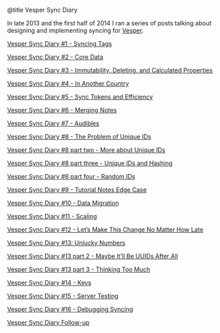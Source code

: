 @title Vesper Sync Diary

In late 2013 and the first half of 2014 I ran a series of posts talking about designing and implementing syncing for <a href="http://vesperapp.co/">Vesper</a>.

<a href="http://inessential.com/2013/10/01/vesper_sync_diary_1">Vesper Sync Diary #1 - Syncing Tags</a>

<a href="http://inessential.com/2013/10/05/vesper_sync_diary_2_core_data">Vesper Sync Diary #2 - Core Data</a>

<a href="http://inessential.com/2013/11/05/vesper_sync_diary_3_immutability_del">Vesper Sync Diary #3 - Immutability, Deleting, and Calculated Properties</a>

<a href="http://inessential.com/2013/11/07/vesper_sync_diary_4_in_another_countr">Vesper Sync Diary #4 - In Another Country</a>

<a href="http://inessential.com/2013/11/12/vesper_sync_diary_5_sync_tokens_and_e">Vesper Sync Diary #5 - Sync Tokens and Efficiency</a>

<a href="http://inessential.com/2013/11/13/vesper_sync_diary_6_merging_notes">Vesper Sync Diary #6 - Merging Notes</a>

<a href="http://inessential.com/2014/01/02/vesper_sync_diary_7_audibles">Vesper Sync Diary #7 - Audibles</a>

<a href="http://inessential.com/2014/02/15/vesper_sync_diary_8_the_problem_of_un">Vesper Sync Diary #8 - The Problem of Unique IDs</a>

<a href="http://inessential.com/2014/02/16/vesper_sync_diary_8_part_two_more_abo">Vesper Sync Diary #8 part two - More about Unique IDs</a>

<a href="http://inessential.com/2014/02/16/vesper_sync_diary_8_part_three_unique">Vesper Sync Diary #8 part three - Unique IDs and Hashing</a>

<a href="http://inessential.com/2014/02/17/vesper_sync_diary_8_part_four_random_">Vesper Sync Diary #8 part four - Random IDs</a>

<a href="http://inessential.com/2014/02/24/vesper_sync_diary_9_tutorial_notes_ed">Vesper Sync Diary #9 - Tutorial Notes Edge Case</a>

<a href="http://inessential.com/2014/02/24/vesper_sync_diary_10_data_migration">Vesper Sync Diary #10 - Data Migration</a>

<a href="http://inessential.com/2014/03/25/vesper_sync_diary_11_scaling">Vesper Sync Diary #11 - Scaling</a>

<a href="http://inessential.com/2014/04/06/vesper_sync_diary_12_lets_make_this_">Vesper Sync Diary #12 - Let’s Make This Change No Matter How Late</a>

<a href="http://inessential.com/2014/04/13/vesper_sync_diary_13_unlucky_13">Vesper Sync Diary #13: Unlucky Numbers</a>

<a href="http://inessential.com/2014/04/14/vesper_sync_diary_13_part_2_maybe_it">Vesper Sync Diary #13 part 2 - Maybe It’ll Be UUIDs After All</a>

<a href="http://inessential.com/2014/04/14/vesper_sync_diary_13_part_3_thinking_">Vesper Sync Diary #13 part 3 - Thinking Too Much</a>

<a href="http://inessential.com/2014/04/17/vesper_sync_diary_14_keys">Vesper Sync Diary #14 - Keys</a>

<a href="http://inessential.com/2014/04/19/vesper_sync_diary_15_server_testing">Vesper Sync Diary #15 - Server Testing</a>

<a href="http://inessential.com/2014/05/13/vesper_sync_diary_16_debugging_syncin">Vesper Sync Diary #16 - Debugging Syncing</a>

<a href="http://inessential.com/2014/05/24/vesper_sync_diary_follow-up">Vesper Sync Diary Follow-up</a>
